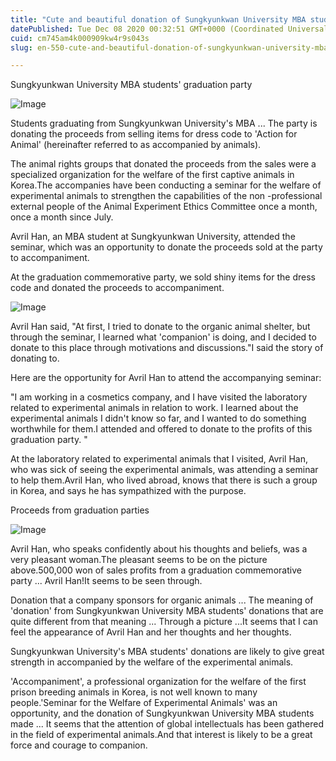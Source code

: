 ```yaml
---
title: "Cute and beautiful donation of Sungkyunkwan University MBA students"
datePublished: Tue Dec 08 2020 00:32:51 GMT+0000 (Coordinated Universal Time)
cuid: cm745am4k000909kw4r9s043s
slug: en-550-cute-and-beautiful-donation-of-sungkyunkwan-university-mba-students

---
```



Sungkyunkwan University MBA students' graduation party

![Image](https://cdn.hashnode.com/res/hashnode/image/upload/v1739499837742/b056eaf2-0293-4cd2-be3e-82a29fbabe27.jpeg)

Students graduating from Sungkyunkwan University's MBA ... The party is donating the proceeds from selling items for dress code to 'Action for Animal' (hereinafter referred to as accompanied by animals).

The animal rights groups that donated the proceeds from the sales were a specialized organization for the welfare of the first captive animals in Korea.The accompanies have been conducting a seminar for the welfare of experimental animals to strengthen the capabilities of the non -professional external people of the Animal Experiment Ethics Committee once a month, once a month since July.

Avril Han, an MBA student at Sungkyunkwan University, attended the seminar, which was an opportunity to donate the proceeds sold at the party to accompaniment.

At the graduation commemorative party, we sold shiny items for the dress code and donated the proceeds to accompaniment.

![Image](https://cdn.hashnode.com/res/hashnode/image/upload/v1739499840363/effe6975-351d-470b-9ae1-c39a980e6d4d.jpeg)

Avril Han said, "At first, I tried to donate to the organic animal shelter, but through the seminar, I learned what 'companion' is doing, and I decided to donate to this place through motivations and discussions."I said the story of donating to.

Here are the opportunity for Avril Han to attend the accompanying seminar:

"I am working in a cosmetics company, and I have visited the laboratory related to experimental animals in relation to work. I learned about the experimental animals I didn't know so far, and I wanted to do something worthwhile for them.I attended and offered to donate to the profits of this graduation party. "

At the laboratory related to experimental animals that I visited, Avril Han, who was sick of seeing the experimental animals, was attending a seminar to help them.Avril Han, who lived abroad, knows that there is such a group in Korea, and says he has sympathized with the purpose.

Proceeds from graduation parties

![Image](https://cdn.hashnode.com/res/hashnode/image/upload/v1739499842790/08adf890-9c18-42e2-8536-d6a16af2c780.jpeg)

Avril Han, who speaks confidently about his thoughts and beliefs, was a very pleasant woman.The pleasant seems to be on the picture above.500,000 won of sales profits from a graduation commemorative party ... Avril Han!It seems to be seen through.

Donation that a company sponsors for organic animals ... The meaning of 'donation' from Sungkyunkwan University MBA students' donations that are quite different from that meaning ... Through a picture ...It seems that I can feel the appearance of Avril Han and her thoughts and her thoughts.

Sungkyunkwan University's MBA students' donations are likely to give great strength in accompanied by the welfare of the experimental animals.

'Accompaniment', a professional organization for the welfare of the first prison breeding animals in Korea, is not well known to many people.'Seminar for the Welfare of Experimental Animals' was an opportunity, and the donation of Sungkyunkwan University MBA students made ... It seems that the attention of global intellectuals has been gathered in the field of experimental animals.And that interest is likely to be a great force and courage to companion.
